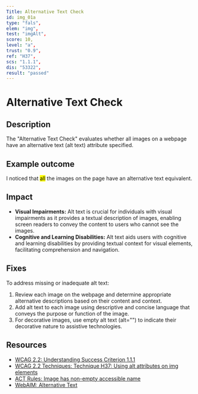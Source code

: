 ```yaml
---
Title: Alternative Text Check
id: img_01a
type: "fals",
elem: "img",
test: "imgAlt",
score: 10,
level: "a",
trust: "0.9",
ref: "H37",
scs: "1.1.1",
dis: "53322",
result: "passed"
---
```


# Alternative Text Check

## Description

The "Alternative Text Check" evaluates whether all images on a webpage have an alternative text (alt text) attribute specified.

## Example outcome 

I noticed that <mark>all</mark> the images on the page have an alternative text equivalent.

## Impact

- **Visual Impairments:** Alt text is crucial for individuals with visual impairments as it provides a textual description of images, enabling screen readers to convey the content to users who cannot see the images.
- **Cognitive and Learning Disabilities:** Alt text aids users with cognitive and learning disabilities by providing textual context for visual elements, facilitating comprehension and navigation.

## Fixes

To address missing or inadequate alt text:

1. Review each image on the webpage and determine appropriate alternative descriptions based on their content and context.
2. Add alt text to each image using descriptive and concise language that conveys the purpose or function of the image.
3. For decorative images, use empty alt text (alt="") to indicate their decorative nature to assistive technologies.

## Resources

- [WCAG 2.2: Understanding Success Criterion 1.1.1](https://www.w3.org/WAI/WCAG22/Understanding/non-text-content.html)
- [WCAG 2.2 Techniques: Technique H37: Using alt attributes on img elements](https://www.w3.org/WAI/WCAG22/Techniques/html/H37)
- [ACT Rules: Image has non-empty accessible name](https://www.w3.org/WAI/standards-guidelines/act/rules/23a2a8/)
- [WebAIM: Alternative Text](https://webaim.org/techniques/alttext/)
